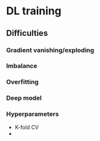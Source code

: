 # DL training

## Difficulties
### Gradient vanishing/exploding
### Imbalance
### Overfitting
### Deep model
### Hyperparameters
- K-fold CV
- 
### 
<!--stackedit_data:
eyJoaXN0b3J5IjpbMTAxMTQ2OTU3NiwxNjcxMTY4MTU4XX0=
-->